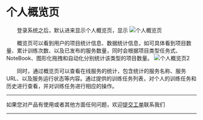 # 个人概览页

　　登录系统之后，默认进来显示个人概览页，显示
![个人概览页](http://storage.jd.com/doc-image/NeuFoundry-AIOT/8.1.4/8.1.4.1/1.png"个人概览页")

　　概览页可以看到用户的项目统计信息、数据统计信息，如可具体看到项目数量、累计训练次数、以及已发布的服务数量，同时会根据项目类型任务式、NoteBook、图形化拖拽和自动化分别统计该类型的项目数量。
![个人概览页2](http://storage.jd.com/doc-image/NeuFoundry-AIOT/8.1.4/8.1.4.1/2.png"个人概览页2")

　　同时，通过概览页可以查看在线服务的统计，包含统计的服务名称、服务URL、以及服务运行状态等内容。通过提供的训练任务列表，对个人的训练任务和历史进行查看，并对训练任务进行相应的操作。

---

如果您对产品有使用或者其他方面任何问题，欢迎[提交工单](http://neuhub.jd.com/workorder/init/2/NeuFoundry%E7%A5%9E%E9%93%B8%E5%B9%B3%E5%8F%B0)联系我们

---